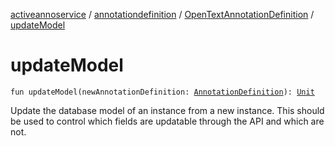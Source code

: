 [activeannoservice](../../index.md) / [annotationdefinition](../index.md) / [OpenTextAnnotationDefinition](index.md) / [updateModel](./update-model.md)

# updateModel

`fun updateModel(newAnnotationDefinition: `[`AnnotationDefinition`](../-annotation-definition/index.md)`): `[`Unit`](https://kotlinlang.org/api/latest/jvm/stdlib/kotlin/-unit/index.html)

Update the database model of an instance from a new instance. This should be used to control which fields
are updatable through the API and which are not.

